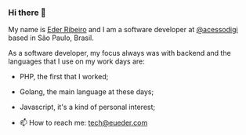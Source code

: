 ### Hi there 👋

My name is [Eder Ribeiro](https://twitter.com/oribeiroeder) and I am a software developer at [@acessodigi](https://twitter.com/acessodigi) based in São Paulo, Brasil.

As a software developer, my focus always was with backend and the languages that I use on my work days are:

- PHP, the first that I worked;
- Golang, the main language at these days;
- Javascript, it's a kind of personal interest;

- 📫 How to reach me: tech@eueder.com

<!--
**e-ribeiro/e-ribeiro** is a ✨ _special_ ✨ repository because its `README.md` (this file) appears on your GitHub profile.

Here are some ideas to get you started:

- 🔭 I’m currently working on ...
- 🌱 I’m currently learning ...
- 👯 I’m looking to collaborate on ...
- 🤔 I’m looking for help with ...
- 💬 Ask me about ...
- 📫 How to reach me: ...
- 😄 Pronouns: ...
- ⚡ Fun fact: ...
-->
